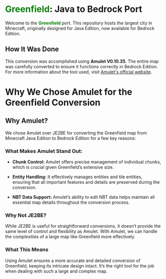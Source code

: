 # <span style="color:green;">Greenfield</span>: Java to Bedrock Port

Welcome to the **<span style="color:green;">Greenfield</span>** port. This repository hosts the largest city in Minecraft, originally designed for Java Edition, now available for Bedrock Edition.

## How It Was Done

This conversion was accomplished using **Amulet V0.10.35**. The entire map was carefully converted to ensure it functions correctly in Bedrock Edition. For more information about the tool used, visit [Amulet's official website](https://www.amuletmc.com/).

# Why We Chose Amulet for the Greenfield Conversion

## Why Amulet?
We chose Amulet over JE2BE for converting the Greenfield map from Minecraft Java Edition to Bedrock Edition for a few key reasons:

### **What Makes Amulet Stand Out:**

- **Chunk Control:** Amulet offers precise management of individual chunks, which is crucial given Greenfield’s extensive size.

- **Entity Handling:** It effectively manages entities and tile entities, ensuring that all important features and details are preserved during the conversion.

- **NBT Data Support:** Amulet’s ability to edit NBT data helps maintain all essential map details throughout the conversion process.

### **Why Not JE2BE?**
While JE2BE is useful for straightforward conversions, it doesn’t provide the same level of control and flexibility as Amulet. With Amulet, we can handle the complexities of a large map like Greenfield more effectively.

### **What This Means**
Using Amulet ensures a more accurate and detailed conversion of Greenfield, keeping its intricate design intact. It’s the right tool for the job when dealing with such a large and complex map.
